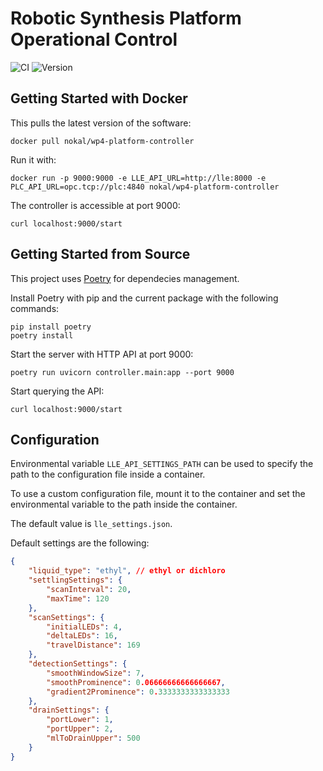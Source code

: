 # Robotic Synthesis Platform Operational Control

![CI](https://github.com/BIG-MAP/wp4-platform-controller/actions/workflows/build.yaml/badge.svg)
![Version](https://img.shields.io/github/v/tag/BIG-MAP/wp4-platform-controller)

## Getting Started with Docker

This pulls the latest version of the software:

```shell
docker pull nokal/wp4-platform-controller
```

Run it with:

```shell
docker run -p 9000:9000 -e LLE_API_URL=http://lle:8000 -e PLC_API_URL=opc.tcp://plc:4840 nokal/wp4-platform-controller
```

The controller is accessible at port 9000:

```
curl localhost:9000/start
```

## Getting Started from Source

This project uses [Poetry](https://python-poetry.org/docs/#installation) for dependecies management. 

Install Poetry with pip and the current package with the following commands:

```shell
pip install poetry
poetry install
```

Start the server with HTTP API at port 9000:

```shell
poetry run uvicorn controller.main:app --port 9000
```

Start querying the API:

```shell
curl localhost:9000/start
```

## Configuration

Environmental variable `LLE_API_SETTINGS_PATH` can be used to specify the path to the configuration file inside a container. 

To use a custom configuration file, mount it to the container and set the environmental variable to the path inside the container.

The default value is `lle_settings.json`. 

Default settings are the following:

```json
{
    "liquid_type": "ethyl", // ethyl or dichloro
    "settlingSettings": {
        "scanInterval": 20,
        "maxTime": 120
    },
    "scanSettings": {
        "initialLEDs": 4,
        "deltaLEDs": 16,
        "travelDistance": 169
    },
    "detectionSettings": {
        "smoothWindowSize": 7,
        "smoothProminence": 0.06666666666666667,
        "gradient2Prominence": 0.3333333333333333
    },
    "drainSettings": {
        "portLower": 1,
        "portUpper": 2,
        "mlToDrainUpper": 500
    }
}
```